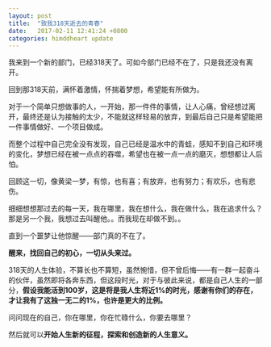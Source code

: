 ```yaml
---
layout: post
title:  "致我318天逝去的青春"
date:   2017-02-11 12:41:24 +0800
categories: himddheart update
---
```

我来到一个新的部门，已经318天了。可如今部门已经不在了，只是我还没有离开。

回到那318天前，满怀着激情，怀揣着梦想，希望能有所做为。

对于一个简单只想做事的人，一开始，那一件件的事情，让人心痛，曾经想过离开，最终还是认为接触的太少，不能就这样轻易的放弃，到最后自己只是希望能把一件事情做好、一个项目做成。

而整个过程中自己完全没有发现，自己已经是温水中的青蛙，感知不到自己和环境的变化，梦想已经在被一点点的吞噬，希望也在被一点一点的磨灭，想想都让人后怕。

回顾这一切，像黄梁一梦，有惊，也有喜；有放弃，也有努力；有欢乐，也有悲伤。

细细想想那过去的每一天，我在哪里，我在想什么，我在做什么，我在追求什么？那是另一个我，我想过去叫醒他。。而我现在却做不到。。

直到一个噩梦让他惊醒——部门真的不在了。

**醒来，找回自己的初心，一切从头来过。**

318天的人生体验，不算长也不算短，虽然惋惜，但不曾后悔——有一群一起奋斗的伙伴，虽然即将各奔东西，但这段时光，对于与彼此来说，都是自己人生的一部分，**假设我能活到100岁，这是将是我人生将近1%的时光，感谢有你们的存在，才让我有了这独一无二的1%，也许是更大的比例。** 

问问现在的自己，你在哪里，你在忙碌什么，你要去哪里？

然后就可以**开始人生新的征程，探索和创造新的人生意义。**





